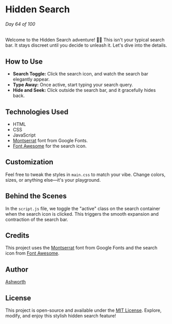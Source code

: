 # Hidden Search

###### Day 64 of 100

Welcome to the Hidden Search adventure! 🕵️‍♂️ This isn't your typical search bar. It stays discreet until you decide to unleash it. Let's dive into the details.

## How to Use

- **Search Toggle:** Click the search icon, and watch the search bar elegantly appear.
- **Type Away:** Once active, start typing your search query.
- **Hide and Seek:** Click outside the search bar, and it gracefully hides back.

## Technologies Used

- HTML
- CSS
- JavaScript
- [Montserrat](https://fonts.google.com/specimen/Montserrat) font from Google Fonts.
- [Font Awesome](https://fontawesome.com/) for the search icon.

## Customization

Feel free to tweak the styles in `main.css` to match your vibe. Change colors, sizes, or anything else—it's your playground.

## Behind the Scenes

In the `script.js` file, we toggle the "active" class on the search container when the search icon is clicked. This triggers the smooth expansion and contraction of the search bar.

## Credits

This project uses the [Montserrat](https://fonts.google.com/specimen/Montserrat) font from Google Fonts and the search icon from [Font Awesome](https://fontawesome.com/).

## Author

[Ashworth](https://github.com/Ashworth836)

## License

This project is open-source and available under the [MIT License](LICENSE). Explore, modify, and enjoy this stylish hidden search feature!
